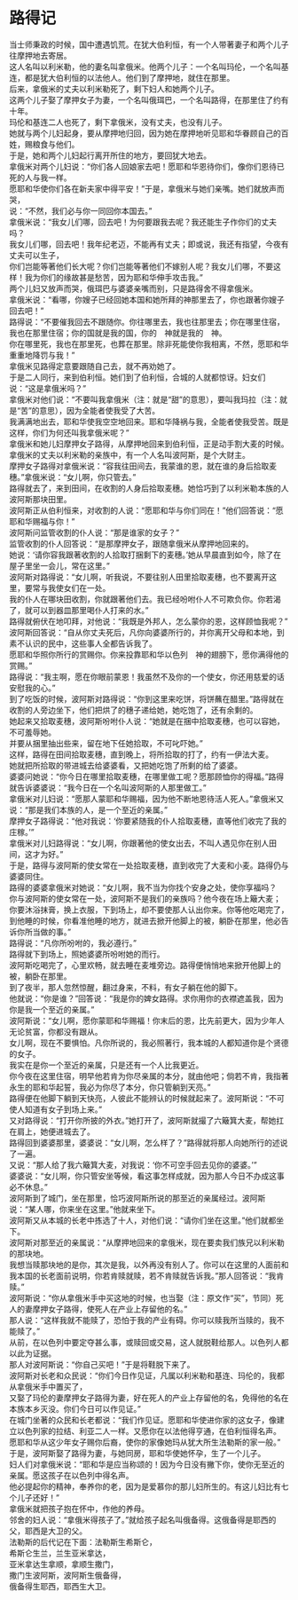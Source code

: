 # 路得记
当士师秉政的时候，国中遭遇饥荒。在犹大伯利恒，有一个人带著妻子和两个儿子往摩押地去寄居。  
这人名叫以利米勒，他的妻名叫拿俄米。他两个儿子：一个名叫玛伦，一个名叫基连，都是犹大伯利恒的以法他人。他们到了摩押地，就住在那里。  
后来，拿俄米的丈夫以利米勒死了，剩下妇人和她两个儿子。  
这两个儿子娶了摩押女子为妻，一个名叫俄珥巴，一个名叫路得，在那里住了约有十年。  
玛伦和基连二人也死了，剩下拿俄米，没有丈夫，也没有儿子。  
她就与两个儿妇起身，要从摩押地归回，因为她在摩押地听见耶和华眷顾自己的百姓，赐粮食与他们。  
于是，她和两个儿妇起行离开所住的地方，要回犹大地去。　  
拿俄米对两个儿妇说：“你们各人回娘家去吧！愿耶和华恩待你们，像你们恩待已死的人与我一样。  
愿耶和华使你们各在新夫家中得平安！”于是，拿俄米与她们亲嘴。她们就放声而哭，  
说：“不然，我们必与你一同回你本国去。”  
拿俄米说：“我女儿们哪，回去吧！为何要跟我去呢？我还能生子作你们的丈夫吗？  
我女儿们哪，回去吧！我年纪老迈，不能再有丈夫；即或说，我还有指望，今夜有丈夫可以生子，  
你们岂能等著他们长大呢？你们岂能等著他们不嫁别人呢？我女儿们哪，不要这样！我为你们的缘故甚是愁苦，因为耶和华伸手攻击我。”  
两个儿妇又放声而哭，俄珥巴与婆婆亲嘴而别，只是路得舍不得拿俄米。  
拿俄米说：“看哪，你嫂子已经回她本国和她所拜的神那里去了，你也跟著你嫂子回去吧！”  
路得说：“不要催我回去不跟随你。你往哪里去，我也往那里去；你在哪里住宿，我也在那里住宿；你的国就是我的国，你的　神就是我的　神。  
你在哪里死，我也在那里死，也葬在那里。除非死能使你我相离，不然，愿耶和华重重地降罚与我！”  
拿俄米见路得定意要跟随自己去，就不再劝她了。  
于是二人同行，来到伯利恒。她们到了伯利恒，合城的人就都惊讶。妇女们说：“这是拿俄米吗？”  
拿俄米对他们说：“不要叫我拿俄米（注：就是“甜”的意思），要叫我玛拉（注：就是“苦”的意思），因为全能者使我受了大苦。  
我满满地出去，耶和华使我空空地回来。耶和华降祸与我，全能者使我受苦。既是这样，你们为何还叫我拿俄米呢？”  
拿俄米和她儿妇摩押女子路得，从摩押地回来到伯利恒，正是动手割大麦的时候。  
拿俄米的丈夫以利米勒的亲族中，有一个人名叫波阿斯，是个大财主。  
摩押女子路得对拿俄米说：“容我往田间去，我蒙谁的恩，就在谁的身后拾取麦穗。”拿俄米说：“女儿啊，你只管去。”  
路得就去了，来到田间，在收割的人身后拾取麦穗。她恰巧到了以利米勒本族的人波阿斯那块田里。  
波阿斯正从伯利恒来，对收割的人说：“愿耶和华与你们同在！”他们回答说：“愿耶和华赐福与你！”  
波阿斯问监管收割的仆人说：“那是谁家的女子？”  
监管收割的仆人回答说：“是那摩押女子，跟随拿俄米从摩押地回来的。  
她说：‘请你容我跟著收割的人拾取打捆剩下的麦穗。’她从早晨直到如今，除了在屋子里坐一会儿，常在这里。”  
波阿斯对路得说：“女儿啊，听我说，不要往别人田里拾取麦穗，也不要离开这里，要常与我使女们在一处。  
我的仆人在哪块田收割，你就跟著他们去。我已经吩咐仆人不可欺负你。你若渴了，就可以到器皿那里喝仆人打来的水。”  
路得就俯伏在地叩拜，对他说：“我既是外邦人，怎么蒙你的恩，这样顾恤我呢？”  
波阿斯回答说：“自从你丈夫死后，凡你向婆婆所行的，并你离开父母和本地，到素不认识的民中，这些事人全都告诉我了。  
愿耶和华照你所行的赏赐你。你来投靠耶和华以色列　神的翅膀下，愿你满得他的赏赐。”  
路得说：“我主啊，愿在你眼前蒙恩！我虽然不及你的一个使女，你还用慈爱的话安慰我的心。”  
到了吃饭的时候，波阿斯对路得说：“你到这里来吃饼，将饼蘸在醋里。”路得就在收割的人旁边坐下，他们把烘了的穗子递给她，她吃饱了，还有余剩的。  
她起来又拾取麦穗，波阿斯吩咐仆人说：“她就是在捆中拾取麦穗，也可以容她，不可羞辱她。  
并要从捆里抽出些来，留在地下任她拾取，不可叱吓她。”  
这样，路得在田间拾取麦穗，直到晚上，将所拾取的打了，约有一伊法大麦。  
她就把所拾取的带进城去给婆婆看，又把她吃饱了所剩的给了婆婆。  
婆婆问她说：“你今日在哪里拾取麦穗，在哪里做工呢？愿那顾恤你的得福。”路得就告诉婆婆说：“我今日在一个名叫波阿斯的人那里做工。”  
拿俄米对儿妇说：“愿那人蒙耶和华赐福，因为他不断地恩待活人死人。”拿俄米又说：“那是我们本族的人，是一个至近的亲属。”  
摩押女子路得说：“他对我说：‘你要紧随我的仆人拾取麦穗，直等他们收完了我的庄稼。’”  
拿俄米对儿妇路得说：“女儿啊，你跟著他的使女出去，不叫人遇见你在别人田间，这才为好。”  
于是，路得与波阿斯的使女常在一处拾取麦穗，直到收完了大麦和小麦。路得仍与婆婆同住。  
路得的婆婆拿俄米对她说：“女儿啊，我不当为你找个安身之处，使你享福吗？  
你与波阿斯的使女常在一处，波阿斯不是我们的亲族吗？他今夜在场上簸大麦；  
你要沐浴抹膏，换上衣服，下到场上，却不要使那人认出你来。你等他吃喝完了，  
到他睡的时候，你看准他睡的地方，就进去掀开他脚上的被，躺卧在那里，他必告诉你所当做的事。”  
路得说：“凡你所吩咐的，我必遵行。”  
路得就下到场上，照她婆婆所吩咐她的而行。  
波阿斯吃喝完了，心里欢畅，就去睡在麦堆旁边。路得便悄悄地来掀开他脚上的被，躺卧在那里。  
到了夜半，那人忽然惊醒，翻过身来，不料，有女子躺在他的脚下。  
他就说：“你是谁？”回答说：“我是你的婢女路得。求你用你的衣襟遮盖我，因为你是我一个至近的亲属。”  
波阿斯说：“女儿啊，愿你蒙耶和华赐福！你末后的恩，比先前更大，因为少年人无论贫富，你都没有跟从。  
女儿啊，现在不要惧怕。凡你所说的，我必照著行，我本城的人都知道你是个贤德的女子。  
我实在是你一个至近的亲属，只是还有一个人比我更近。  
你今夜在这里住宿，明早他若肯为你尽亲属的本分，就由他吧；倘若不肯，我指著永生的耶和华起誓，我必为你尽了本分，你只管躺到天亮。”  
路得便在他脚下躺到天快亮，人彼此不能辨认的时候就起来了。波阿斯说：“不可使人知道有女子到场上来。”  
又对路得说：“打开你所披的外衣。”她打开了，波阿斯就撮了六簸箕大麦，帮她扛在肩上，她便进城去了。  
路得回到婆婆那里，婆婆说：“女儿啊，怎么样了？”路得就将那人向她所行的述说了一遍。  
又说：“那人给了我六簸箕大麦，对我说：‘你不可空手回去见你的婆婆。’”  
婆婆说：“女儿啊，你只管安坐等候，看这事怎样成就，因为那人今日不办成这事必不休息。”  
波阿斯到了城门，坐在那里，恰巧波阿斯所说的那至近的亲属经过。波阿斯说：“某人哪，你来坐在这里。”他就来坐下。  
波阿斯又从本城的长老中拣选了十人，对他们说：“请你们坐在这里。”他们就都坐下。  
波阿斯对那至近的亲属说：“从摩押地回来的拿俄米，现在要卖我们族兄以利米勒的那块地。  
我想当赎那块地的是你，其次是我，以外再没有别人了。你可以在这里的人面前和我本国的长老面前说明，你若肯赎就赎，若不肯赎就告诉我。”那人回答说：“我肯赎。”  
波阿斯说：“你从拿俄米手中买这地的时候，也当娶（注：原文作“买”，节同）死人的妻摩押女子路得，使死人在产业上存留他的名。”  
那人说：“这样我就不能赎了，恐怕于我的产业有碍。你可以赎我所当赎的，我不能赎了。”  
从前，在以色列中要定夺甚么事，或赎回或交易，这人就脱鞋给那人。以色列人都以此为证据。  
那人对波阿斯说：“你自己买吧！”于是将鞋脱下来了。  
波阿斯对长老和众民说：“你们今日作见证，凡属以利米勒和基连、玛伦的，我都从拿俄米手中置买了，  
又娶了玛伦的妻摩押女子路得为妻，好在死人的产业上存留他的名，免得他的名在本族本乡灭没。你们今日可以作见证。”  
在城门坐著的众民和长老都说：“我们作见证。愿耶和华使进你家的这女子，像建立以色列家的拉结、利亚二人一样。又愿你在以法他得亨通，在伯利恒得名声。  
愿耶和华从这少年女子赐你后裔，使你的家像她玛从犹大所生法勒斯的家一般。”  
于是，波阿斯娶了路得为妻，与她同房，耶和华使她怀孕，生了一个儿子。  
妇人们对拿俄米说：“耶和华是应当称颂的！因为今日没有撇下你，使你无至近的亲属。愿这孩子在以色列中得名声。  
他必提起你的精神，奉养你的老，因为是爱慕你的那儿妇所生的。有这儿妇比有七个儿子还好！”  
拿俄米就把孩子抱在怀中，作他的养母。  
邻舍的妇人说：“拿俄米得孩子了。”就给孩子起名叫俄备得。这俄备得是耶西的父，耶西是大卫的父。  
法勒斯的后代记在下面：法勒斯生希斯仑，  
希斯仑生兰，兰生亚米拿达，  
亚米拿达生拿顺，拿顺生撒门，  
撒门生波阿斯，波阿斯生俄备得，  
俄备得生耶西，耶西生大卫。  
